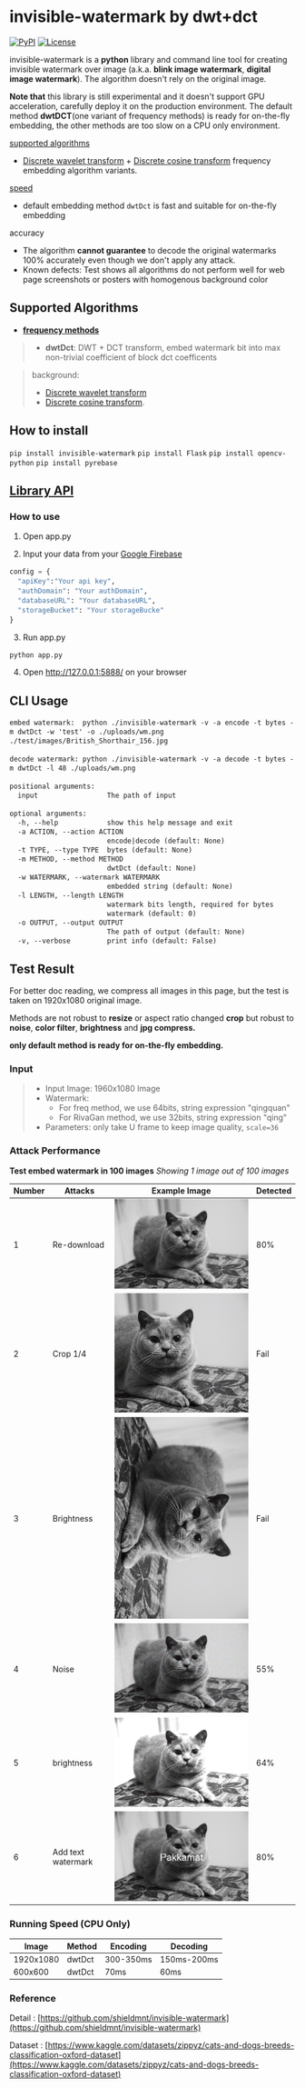 # invisible-watermark by dwt+dct
[![PyPI](https://img.shields.io/pypi/v/invisible-watermark)](https://pypi.org/project/invisible-watermark/)
[![License](https://img.shields.io/pypi/l/invisible-watermark.svg)](https://github.com/ShieldMnt/invisible-watermark/blob/main/LICENSE)

invisible-watermark is a **python** library and command line tool for creating invisible watermark over image (a.k.a. **blink image watermark**, **digital image watermark**). The algorithm doesn't rely on the original image.

**Note that** this library is still experimental and it doesn't support GPU acceleration, carefully deploy it on the production environment. The default method **dwtDCT**(one variant of frequency methods) is ready for on-the-fly embedding, the other methods are too slow on a CPU only environment.


[supported algorithms](https://github.com/ShieldMnt/invisible-watermark#supported-algorithms)
* [Discrete wavelet transform](https://en.wikipedia.org/wiki/Discrete_wavelet_transform) + [Discrete cosine transform](https://en.wikipedia.org/wiki/Discrete_cosine_transform) frequency embedding algorithm variants.

[speed](https://github.com/Pakkamat/stealth_watermark/tree/main?tab=readme-ov-file#running-speed-cpu-only)
* default embedding method ```dwtDct``` is fast and suitable for on-the-fly embedding

accuracy
* The algorithm **cannot guarantee** to decode the original watermarks 100% accurately even though we don't apply any attack.
* Known defects: Test shows all algorithms do not perform well for web page screenshots or posters with homogenous background color

## Supported Algorithms
* [**frequency methods**](https://github.com/ShieldMnt/invisible-watermark/wiki/Frequency-Methods)
 
> * **dwtDct**: DWT + DCT transform, embed watermark bit into max non-trivial coefficient of block dct coefficents

> background:
> * [Discrete wavelet transform](https://en.wikipedia.org/wiki/Discrete_wavelet_transform)
> * [Discrete cosine transform](https://en.wikipedia.org/wiki/Discrete_cosine_transform).

## How to install
`pip install invisible-watermark`
`pip install Flask`
`pip install opencv-python`
`pip install pyrebase`

## [Library API](https://github.com/ShieldMnt/invisible-watermark/wiki/API)
### How to use
1. Open app.py

2. Input your data from your [Google Firebase](https://firebase.google.com/)
```python
config = {
  "apiKey":"Your api key",
  "authDomain": "Your authDomain",
  "databaseURL": "Your databaseURL",
  "storageBucket": "Your storageBucke"
}
```
3. Run app.py
```python
python app.py
```

4. Open http://127.0.0.1:5888/ on your browser

## CLI Usage

```
embed watermark:  python ./invisible-watermark -v -a encode -t bytes -m dwtDct -w 'test' -o ./uploads/wm.png ./test/images/British_Shorthair_156.jpg

decode watermark: python ./invisible-watermark -v -a decode -t bytes -m dwtDct -l 48 ./uploads/wm.png

positional arguments:
  input                 The path of input

optional arguments:
  -h, --help            show this help message and exit
  -a ACTION, --action ACTION
                        encode|decode (default: None)
  -t TYPE, --type TYPE  bytes (default: None)
  -m METHOD, --method METHOD
                        dwtDct (default: None)
  -w WATERMARK, --watermark WATERMARK
                        embedded string (default: None)
  -l LENGTH, --length LENGTH
                        watermark bits length, required for bytes
                        watermark (default: 0)
  -o OUTPUT, --output OUTPUT
                        The path of output (default: None)
  -v, --verbose         print info (default: False)
```

## Test Result
 
For better doc reading, we compress all images in this page, but the test is taken on 1920x1080 original image.

Methods are not robust to **resize** or aspect ratio changed **crop** but robust to **noise**, **color filter**, **brightness** and **jpg compress.**

**only default method is ready for on-the-fly embedding.**

### Input
> * Input Image: 1960x1080 Image
> * Watermark: 
>   - For freq method, we use 64bits, string expression "qingquan"
>   - For RivaGan method, we use 32bits, string expression "qing"
> * Parameters: only take U frame to keep image quality, ```scale=36```

### Attack Performance


**Test embed watermark in 100 images**
*Showing 1 image out of 100 images*

| Number | Attacks | Example Image | Detected |
| --- | --- | --- | --- |
| 1 | Re-download | ![wm_redownload](https://raw.githubusercontent.com/Pakkamat/stealth_watermark/main/Test/image_downloads/1_wm.png) | 80% |
| 2 | Crop 1/4 | ![wm_crop](https://raw.githubusercontent.com/Pakkamat/stealth_watermark/main/Test/image_crop/1_wm.png) | Fail |
| 3 | Brightness | ![wm_rotate](https://raw.githubusercontent.com/Pakkamat/stealth_watermark/main/Test/image_rotate/1_wm.png) | Fail |
| 4 | Noise | ![wm_noise](https://raw.githubusercontent.com/Pakkamat/stealth_watermark/main/Test/image_noise/1_wm.png) | 55% |
| 5 | brightness | ![wm_brightness](https://raw.githubusercontent.com/Pakkamat/stealth_watermark/main/Test/image_bright/bright_1.png) | 64% |
| 6 | Add text watermark | ![wm_addtextwm](https://raw.githubusercontent.com/Pakkamat/stealth_watermark/main/Test/image_text/1_wm.png) | 80% |



### Running Speed (CPU Only)
| Image | Method | Encoding | Decoding |
| --- | --- | --- | --- |
| 1920x1080 | dwtDct | 300-350ms | 150ms-200ms |
| 600x600 | dwtDct | 70ms | 60ms |

### Reference
Detail : [https://github.com/shieldmnt/invisible-watermark](https://github.com/shieldmnt/invisible-watermark)

Dataset : [https://www.kaggle.com/datasets/zippyz/cats-and-dogs-breeds-classification-oxford-dataset](https://www.kaggle.com/datasets/zippyz/cats-and-dogs-breeds-classification-oxford-dataset)
